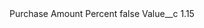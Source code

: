 <?xml version="1.0" encoding="UTF-8"?>
<CustomMetadata xmlns="http://soap.sforce.com/2006/04/metadata" xmlns:xsi="http://www.w3.org/2001/XMLSchema-instance" xmlns:xsd="http://www.w3.org/2001/XMLSchema">
    <label>Purchase Amount Percent</label>
    <protected>false</protected>
    <values>
        <field>Value__c</field>
        <value xsi:type="xsd:string">1.15</value>
    </values>
</CustomMetadata>
